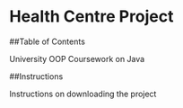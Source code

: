 # Health Centre Project

##Table of Contents

University OOP Coursework on Java


##Instructions

Instructions on downloading the project
